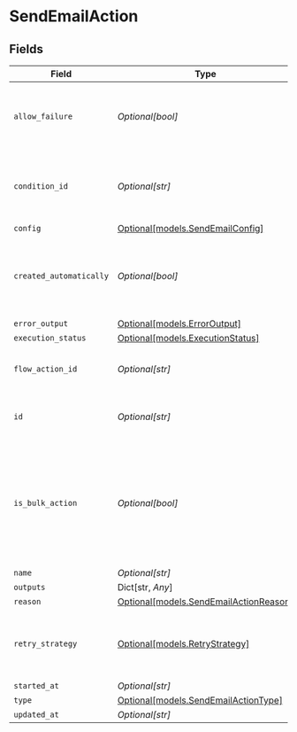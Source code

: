 # SendEmailAction


## Fields

| Field                                                                                                      | Type                                                                                                       | Required                                                                                                   | Description                                                                                                | Example                                                                                                    |
| ---------------------------------------------------------------------------------------------------------- | ---------------------------------------------------------------------------------------------------------- | ---------------------------------------------------------------------------------------------------------- | ---------------------------------------------------------------------------------------------------------- | ---------------------------------------------------------------------------------------------------------- |
| `allow_failure`                                                                                            | *Optional[bool]*                                                                                           | :heavy_minus_sign:                                                                                         | Whether to stop execution in a failed state if this action fails                                           |                                                                                                            |
| `condition_id`                                                                                             | *Optional[str]*                                                                                            | :heavy_minus_sign:                                                                                         | Condition Id to be checked before executing the action                                                     |                                                                                                            |
| `config`                                                                                                   | [Optional[models.SendEmailConfig]](../models/sendemailconfig.md)                                           | :heavy_minus_sign:                                                                                         | N/A                                                                                                        |                                                                                                            |
| `created_automatically`                                                                                    | *Optional[bool]*                                                                                           | :heavy_minus_sign:                                                                                         | Flag indicating whether the action was created automatically or manually                                   |                                                                                                            |
| `error_output`                                                                                             | [Optional[models.ErrorOutput]](../models/erroroutput.md)                                                   | :heavy_minus_sign:                                                                                         | N/A                                                                                                        |                                                                                                            |
| `execution_status`                                                                                         | [Optional[models.ExecutionStatus]](../models/executionstatus.md)                                           | :heavy_minus_sign:                                                                                         | N/A                                                                                                        |                                                                                                            |
| `flow_action_id`                                                                                           | *Optional[str]*                                                                                            | :heavy_minus_sign:                                                                                         | N/A                                                                                                        | 9ec3711b-db63-449c-b894-54d5bb622a8f                                                                       |
| `id`                                                                                                       | *Optional[str]*                                                                                            | :heavy_minus_sign:                                                                                         | N/A                                                                                                        | 9ec3711b-db63-449c-b894-54d5bb622a8f                                                                       |
| `is_bulk_action`                                                                                           | *Optional[bool]*                                                                                           | :heavy_minus_sign:                                                                                         | Flag indicating whether the same action can be in bulk in a single execution. e.g; send-email / map-entity |                                                                                                            |
| `name`                                                                                                     | *Optional[str]*                                                                                            | :heavy_minus_sign:                                                                                         | N/A                                                                                                        |                                                                                                            |
| `outputs`                                                                                                  | Dict[str, *Any*]                                                                                           | :heavy_minus_sign:                                                                                         | N/A                                                                                                        | {}                                                                                                         |
| `reason`                                                                                                   | [Optional[models.SendEmailActionReason]](../models/sendemailactionreason.md)                               | :heavy_minus_sign:                                                                                         | N/A                                                                                                        |                                                                                                            |
| `retry_strategy`                                                                                           | [Optional[models.RetryStrategy]](../models/retrystrategy.md)                                               | :heavy_minus_sign:                                                                                         | different behaviors for retrying failed execution actions.                                                 |                                                                                                            |
| `started_at`                                                                                               | *Optional[str]*                                                                                            | :heavy_minus_sign:                                                                                         | N/A                                                                                                        |                                                                                                            |
| `type`                                                                                                     | [Optional[models.SendEmailActionType]](../models/sendemailactiontype.md)                                   | :heavy_minus_sign:                                                                                         | N/A                                                                                                        |                                                                                                            |
| `updated_at`                                                                                               | *Optional[str]*                                                                                            | :heavy_minus_sign:                                                                                         | N/A                                                                                                        |                                                                                                            |